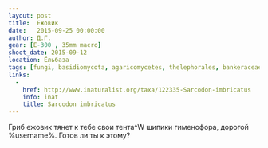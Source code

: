 ```yaml
---
layout: post
title:  Ежовик
date:   2015-09-25 00:00:00
author: Д.Г.
gear: [E-300 , 35mm macro]
shoot_date: 2015-09-12
location: Ёльбаза
tags: [fungi, basidiomycota, agaricomycetes, thelephorales, bankeraceae, sarcodon, sarcodon imbricatus]
links:
  -
    href: http://www.inaturalist.org/taxa/122335-Sarcodon-imbricatus
    info: inat
    title: Sarcodon imbricatus
---
```


Гриб ежовик тянет к тебе свои тента^W шипики гименофора, дорогой %username%. Готов ли ты к этому?

